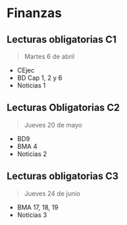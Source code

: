 # Finanzas

## Lecturas obligatorias C1
> Martes 6 de abril

- CEjec
- BD Cap 1, 2 y 6 
- Noticias 1

## Lecturas Obligatorias C2
> Jueves 20 de mayo

- BD9 
- BMA 4
- Noticias 2

## Lecturas obligatorias C3
> Jueves 24 de junio

- BMA 17, 18, 19
- Noticias 3